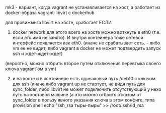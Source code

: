 mk3 - вариант, когда vagrant не устанавливается на хост, а работает из docker-образа vagrant-libvirt c dockerhub

для провижынга libvirt на хосте, 
сработает
ЕСЛИ
1.  docker network для этого всего на хосте можно воткнуть в eth0 (т.е. если это имя не занято). 
И внутри контейнера тоже сетевой интерфейс появляется как eth0.
(иначе не срабатывает сеть. - либо vm ее не видит, либо vagrant в docker не может подтвердить запуск ssh и ждет-ждет-ждет)

(вероятно, можно отбрить второе путем отключения перевтыка своего ключа vagrant`ом в vm)

2. и на хосте и в контейнере есть одинаковый путь /deb10 с ключом для ssh
(иначе либо vagrant up не стартует, не видя путь для sync_folder, либо libvirt не может подключить отсутствующий у нехо путь на хостовой машине
(а это можно отбрить отказом от sync_folder в пользу явного указания ключа в этом конфиге, типа provision shell echo "ssh_rsa тыры-пыры" >> /root/.ssh/id_rsa
